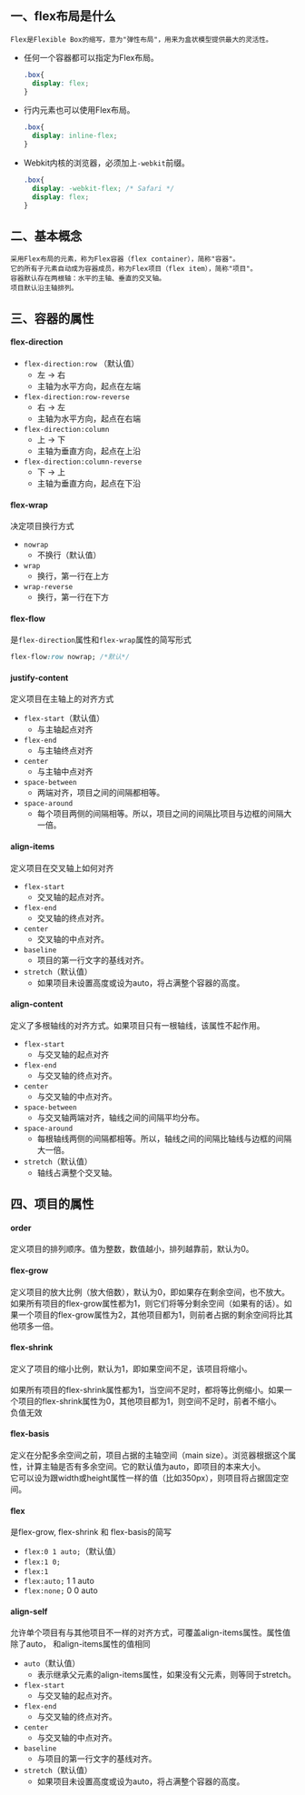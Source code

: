 ## 一、flex布局是什么
    Flex是Flexible Box的缩写，意为"弹性布局"，用来为盒状模型提供最大的灵活性。

- 任何一个容器都可以指定为Flex布局。
    ```css
    .box{
      display: flex;
    }
    ```
- 行内元素也可以使用Flex布局。
    ```css
    .box{
      display: inline-flex;
    }
    ```
- Webkit内核的浏览器，必须加上`-webkit`前缀。
    ```css
    .box{
      display: -webkit-flex; /* Safari */
      display: flex;
    }
    ```
## 二、基本概念
    采用Flex布局的元素，称为Flex容器（flex container），简称"容器"。
    它的所有子元素自动成为容器成员，称为Flex项目（flex item），简称"项目"。
    容器默认存在两根轴：水平的主轴、垂直的交叉轴。
    项目默认沿主轴排列。
## 三、容器的属性
#### flex-direction

- `flex-direction:row` （默认值）
    - 左 → 右
    - 主轴为水平方向，起点在左端
- `flex-direction:row-reverse`
    - 右 → 左
    - 主轴为水平方向，起点在右端
- `flex-direction:column`
    - 上 → 下
    - 主轴为垂直方向，起点在上沿
- `flex-direction:column-reverse`
    - 下 → 上
    - 主轴为垂直方向，起点在下沿

#### flex-wrap
决定项目换行方式
- `nowrap`
    - 不换行（默认值）
- `wrap`
    - 换行，第一行在上方
- `wrap-reverse`
    - 换行，第一行在下方

#### flex-flow
是`flex-direction`属性和`flex-wrap`属性的简写形式

```css
flex-flow:row nowrap; /*默认*/
```

#### justify-content
定义项目在主轴上的对齐方式
- `flex-start`（默认值）
    - 与主轴起点对齐
- `flex-end`
    - 与主轴终点对齐
- `center`
    - 与主轴中点对齐
- `space-between`
    - 两端对齐，项目之间的间隔都相等。
- `space-around`
    - 每个项目两侧的间隔相等。所以，项目之间的间隔比项目与边框的间隔大一倍。

#### align-items
定义项目在交叉轴上如何对齐
- `flex-start`
    - 交叉轴的起点对齐。
- `flex-end`
    - 交叉轴的终点对齐。    
- `center`
    - 交叉轴的中点对齐。
- `baseline`
    - 项目的第一行文字的基线对齐。
- `stretch`（默认值）
    - 如果项目未设置高度或设为auto，将占满整个容器的高度。

#### align-content
定义了多根轴线的对齐方式。如果项目只有一根轴线，该属性不起作用。
- `flex-start`
    - 与交叉轴的起点对齐
- `flex-end`
    - 与交叉轴的终点对齐。
- `center`
    - 与交叉轴的中点对齐。
- `space-between`
    - 与交叉轴两端对齐，轴线之间的间隔平均分布。
- `space-around`
    - 每根轴线两侧的间隔都相等。所以，轴线之间的间隔比轴线与边框的间隔大一倍。
- `stretch`（默认值）
    - 轴线占满整个交叉轴。

## 四、项目的属性
#### order
定义项目的排列顺序。值为整数，数值越小，排列越靠前，默认为0。

#### flex-grow
定义项目的放大比例（放大倍数），默认为0，即如果存在剩余空间，也不放大。</br>
如果所有项目的flex-grow属性都为1，则它们将等分剩余空间（如果有的话）。如果一个项目的flex-grow属性为2，其他项目都为1，则前者占据的剩余空间将比其他项多一倍。

#### flex-shrink
定义了项目的缩小比例，默认为1，即如果空间不足，该项目将缩小。</br>\
如果所有项目的flex-shrink属性都为1，当空间不足时，都将等比例缩小。如果一个项目的flex-shrink属性为0，其他项目都为1，则空间不足时，前者不缩小。</br>
负值无效

#### flex-basis
定义在分配多余空间之前，项目占据的主轴空间（main size）。浏览器根据这个属性，计算主轴是否有多余空间。它的默认值为auto，即项目的本来大小。</br>
它可以设为跟width或height属性一样的值（比如350px），则项目将占据固定空间。
#### flex
是flex-grow, flex-shrink 和 flex-basis的简写

- `flex:0 1 auto;`（默认值）
- `flex:1 0;`
- `flex:1`
- `flex:auto;` 1 1 auto
- `flex:none;` 0 0 auto

#### align-self
允许单个项目有与其他项目不一样的对齐方式，可覆盖align-items属性。属性值除了auto， 和align-items属性的值相同

-  `auto`（默认值）
    - 表示继承父元素的align-items属性，如果没有父元素，则等同于stretch。
- `flex-start`
    - 与交叉轴的起点对齐。
- `flex-end`
    - 与交叉轴的终点对齐。    
- `center`
    - 与交叉轴的中点对齐。
- `baseline`
    - 与项目的第一行文字的基线对齐。
- `stretch`（默认值）
    - 如果项目未设置高度或设为auto，将占满整个容器的高度。
